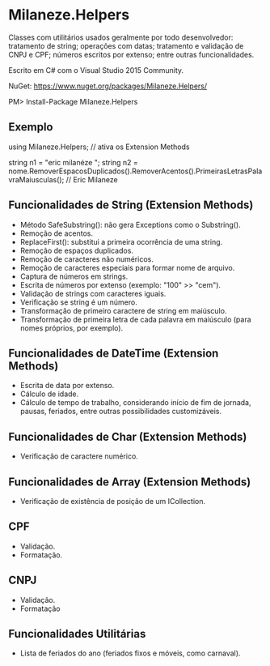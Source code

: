 # Milaneze.Helpers
Classes com utilitários usados geralmente por todo desenvolvedor: tratamento de string; operações com datas; tratamento e validação de CNPJ e CPF; números escritos por extenso; entre outras funcionalidades.

Escrito em C# com o Visual Studio 2015 Community.

NuGet: https://www.nuget.org/packages/Milaneze.Helpers/

PM> Install-Package Milaneze.Helpers

## Exemplo
using Milaneze.Helpers; // ativa os Extension Methods

string n1 = "eric    milanéze   ";
string n2 = nome.RemoverEspacosDuplicados().RemoverAcentos().PrimeirasLetrasPalavraMaiusculas(); // Eric Milaneze


## Funcionalidades de String (Extension Methods)
* Método SafeSubstring(): não gera Exceptions como o Substring().
* Remoção de acentos.
* ReplaceFirst(): substitui a primeira ocorrência de uma string.
* Remoção de espaços duplicados.
* Remoção de caracteres não numéricos.
* Remoção de caracteres especiais para formar nome de arquivo.
* Captura de números em strings.
* Escrita de números por extenso (exemplo: "100" >> "cem").
* Validação de strings com caracteres iguais.
* Verificação se string é um número.
* Transformação de primeiro caractere de string em maiúsculo.
* Transformação de primeira letra de cada palavra em maiúsculo (para nomes próprios, por exemplo).

## Funcionalidades de DateTime (Extension Methods)
* Escrita de data por extenso.
* Cálculo de idade.
* Cálculo de tempo de trabalho, considerando início de fim de jornada, pausas, feriados, entre outras possibilidades customizáveis.

## Funcionalidades de Char (Extension Methods)
* Verificação de caractere numérico.

## Funcionalidades de Array (Extension Methods)
* Verificação de existência de posição de um ICollection.

## CPF
* Validação.
* Formatação.

## CNPJ
* Validação.
* Formatação

## Funcionalidades Utilitárias
* Lista de feriados do ano (feriados fixos e móveis, como carnaval).